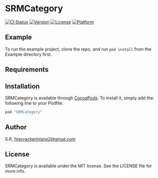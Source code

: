 # SRMCategory

[![CI Status](http://img.shields.io/travis/SongRanMark/SRMCategory.svg?style=flat)](https://travis-ci.org/SongRanMark/SRMCategory)
[![Version](https://img.shields.io/cocoapods/v/SRMCategory.svg?style=flat)](http://cocoapods.org/pods/SRMCategory)
[![License](https://img.shields.io/cocoapods/l/SRMCategory.svg?style=flat)](http://cocoapods.org/pods/SRMCategory)
[![Platform](https://img.shields.io/cocoapods/p/SRMCategory.svg?style=flat)](http://cocoapods.org/pods/SRMCategory)

## Example

To run the example project, clone the repo, and run `pod install` from the Example directory first.

## Requirements

## Installation

SRMCategory is available through [CocoaPods](http://cocoapods.org). To install
it, simply add the following line to your Podfile:

```ruby
pod "SRMCategory"
```

## Author

S.R, firecrackerinlane2@gmail.com

## License

SRMCategory is available under the MIT license. See the LICENSE file for more info.
